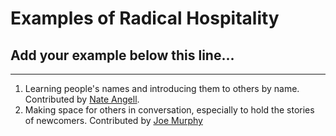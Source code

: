 # Examples of Radical Hospitality

## Add your example below this line...
_______________________________________________________________________________________________
1. Learning people's names and introducing them to others by name. Contributed by [Nate Angell](https://github.com/xolotl).
1. Making space for others in conversation, especially to hold the stories of newcomers. Contributed by [Joe Murphy](https://github.com/murphyjoe)

